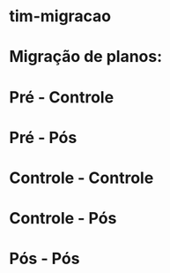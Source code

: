 # tim-migracao
# Migração de planos:
# Pré - Controle
# Pré - Pós
# Controle - Controle
# Controle - Pós
# Pós - Pós
